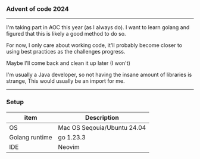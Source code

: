 ### Advent of code 2024
---
I'm taking part in AOC this year (as I always do).
I want to learn golang and figured that this is likely a good method to do so.

For now, I only care about working code, it'll probably become closer to using best practices as the challenges progress.

Maybe I'll come back and clean it up later (I won't)

I'm usually a Java developer, so not having the insane amount of libraries is strange, This would usually be an import for me.

--- 
### Setup

| item | Description |
| ---- | ----------- |
| OS | Mac OS Seqouia/Ubuntu 24.04|
| Golang runtime | go 1.23.3|
| IDE | Neovim |
